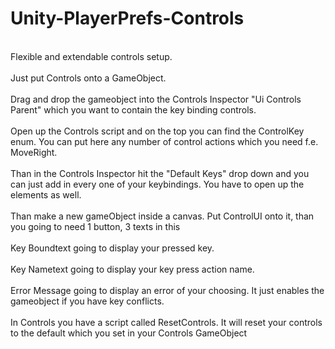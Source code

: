 # Unity-PlayerPrefs-Controls
<br>Flexible and extendable controls setup.</br>
<br>Just put Controls onto a GameObject.</br>
<br>Drag and drop the gameobject into the Controls Inspector  "Ui Controls Parent" which you want to contain the key binding controls.</br>
<br>Open up the Controls script and on the top you can find the ControlKey enum. You can put here any number of control actions which you need f.e. MoveRight.</br>
<br>Than in the Controls Inspector hit the "Default Keys" drop down and you can just add in every one of your keybindings. You have to open up the elements as well.</br>
<br>Than make a new gameObject inside a canvas. Put ControlUI onto it, than you going to need 1 button, 3 texts in this</br>
<br>Key Boundtext going to display your pressed key.</br>
<br>Key Nametext going to display your key press action name.</br>
<br>Error Message going to display an error of your choosing. It just enables the gameobject if you have key conflicts.</br>
<br>In Controls you have a script called ResetControls. It will reset your controls to the default which you set in your Controls GameObject</br>



